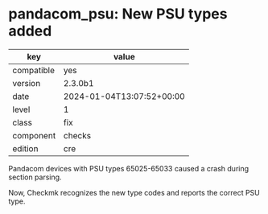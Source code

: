 [//]: # (werk v2)
# pandacom_psu: New PSU types added

key        | value
---------- | ---
compatible | yes
version    | 2.3.0b1
date       | 2024-01-04T13:07:52+00:00
level      | 1
class      | fix
component  | checks
edition    | cre

Pandacom devices with PSU types 65025-65033 caused a crash during
section parsing.

Now, Checkmk recognizes the new type codes and reports the correct
PSU type.